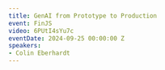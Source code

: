 ```yaml
---
title: GenAI from Prototype to Production
event: FinJS
video: 6PUtI4sYu7c
eventDate: 2024-09-25 00:00:00 Z
speakers:
- Colin Eberhardt
---
```

